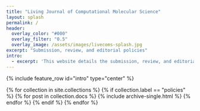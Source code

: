 ```yaml
---
title: "Living Journal of Computational Molecular Science"
layout: splash
permalink: /
header:
  overlay_color: "#000"
  overlay_filter: "0.5"
  overlay_image: /assets/images/livecoms-splash.jpg
excerpt: "Submission, review, and editorial policies"
intro: 
  - excerpt: 'This website details the submission, review, and editorial policies of LiveCoMS, the Living Journal of Computational Molecular Science. Please visit [www.livecomsjournal.org](http://www.livecomsjournal.org) for more information.'
---
```


{% include feature_row id="intro" type="center" %}

{% for collection in site.collections %}
  {% if collection.label == "policies" %}
    {% for post in collection.docs %}
      {% include archive-single.html %}
    {% endfor %}
  {% endif %}
{% endfor %}

